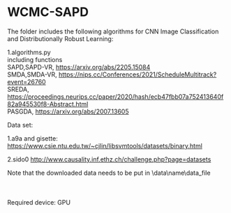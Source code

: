 # WCMC-SAPD
The folder includes the following algorithms for CNN Image Classification and  Distributionally Robust Learning:

1.algorithms.py
<br />
including functions 
  <br />
  SAPD,SAPD-VR, https://arxiv.org/abs/2205.15084
  <br />
  SMDA,SMDA-VR, https://nips.cc/Conferences/2021/ScheduleMultitrack?event=26760
  <br />
  SREDA, https://proceedings.neurips.cc/paper/2020/hash/ecb47fbb07a752413640f82a945530f8-Abstract.html
  <br />
  PASGDA, https://arxiv.org/abs/2007.13605
  <br />
  

 Data set:
 
 1.a9a and gisette: https://www.csie.ntu.edu.tw/~cjlin/libsvmtools/datasets/binary.html
 
 2.sido0 http://www.causality.inf.ethz.ch/challenge.php?page=datasets
 
 Note that the downloaded data needs to be put in \data\name\data_file
<br />
<br />
<br />
<br />
Required device: GPU
